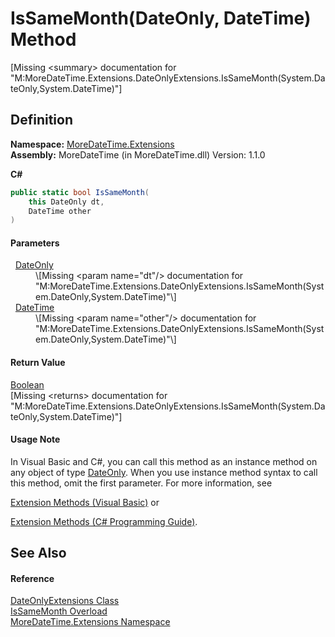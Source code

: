 # IsSameMonth(DateOnly, DateTime) Method


\[Missing &lt;summary&gt; documentation for "M:MoreDateTime.Extensions.DateOnlyExtensions.IsSameMonth(System.DateOnly,System.DateTime)"\]



## Definition
**Namespace:** <a href="N_MoreDateTime_Extensions">MoreDateTime.Extensions</a>  
**Assembly:** MoreDateTime (in MoreDateTime.dll) Version: 1.1.0

**C#**
``` C#
public static bool IsSameMonth(
	this DateOnly dt,
	DateTime other
)
```



#### Parameters
<dl><dt>  <a href="https://learn.microsoft.com/dotnet/api/system.dateonly" target="_blank" rel="noopener noreferrer">DateOnly</a></dt><dd>\[Missing &lt;param name="dt"/&gt; documentation for "M:MoreDateTime.Extensions.DateOnlyExtensions.IsSameMonth(System.DateOnly,System.DateTime)"\]</dd><dt>  <a href="https://learn.microsoft.com/dotnet/api/system.datetime" target="_blank" rel="noopener noreferrer">DateTime</a></dt><dd>\[Missing &lt;param name="other"/&gt; documentation for "M:MoreDateTime.Extensions.DateOnlyExtensions.IsSameMonth(System.DateOnly,System.DateTime)"\]</dd></dl>

#### Return Value
<a href="https://learn.microsoft.com/dotnet/api/system.boolean" target="_blank" rel="noopener noreferrer">Boolean</a>  
\[Missing &lt;returns&gt; documentation for "M:MoreDateTime.Extensions.DateOnlyExtensions.IsSameMonth(System.DateOnly,System.DateTime)"\]

#### Usage Note
In Visual Basic and C#, you can call this method as an instance method on any object of type <a href="https://learn.microsoft.com/dotnet/api/system.dateonly" target="_blank" rel="noopener noreferrer">DateOnly</a>. When you use instance method syntax to call this method, omit the first parameter. For more information, see <a href="https://docs.microsoft.com/dotnet/visual-basic/programming-guide/language-features/procedures/extension-methods" target="_blank" rel="noopener noreferrer">

Extension Methods (Visual Basic)</a> or <a href="https://docs.microsoft.com/dotnet/csharp/programming-guide/classes-and-structs/extension-methods" target="_blank" rel="noopener noreferrer">

Extension Methods (C# Programming Guide)</a>.

## See Also


#### Reference
<a href="T_MoreDateTime_Extensions_DateOnlyExtensions">DateOnlyExtensions Class</a>  
<a href="Overload_MoreDateTime_Extensions_DateOnlyExtensions_IsSameMonth">IsSameMonth Overload</a>  
<a href="N_MoreDateTime_Extensions">MoreDateTime.Extensions Namespace</a>  
